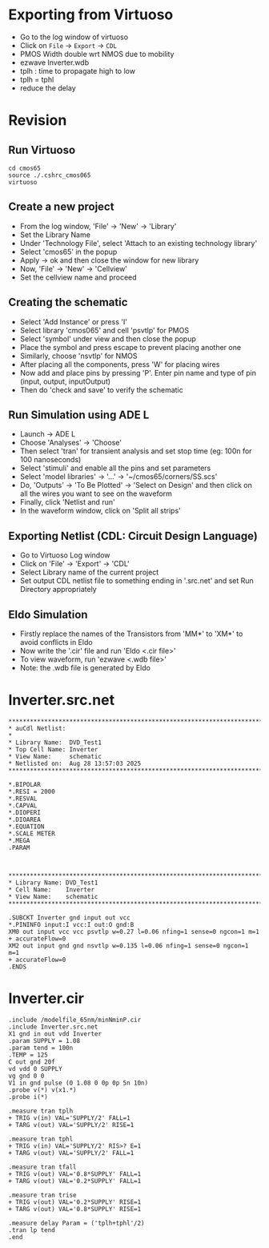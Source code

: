 # Exporting from Virtuoso
* Go to the log window of virtuoso
* Click on `File` -> `Export` -> `CDL`
* PMOS Width double wrt NMOS due to mobility 
* ezwave Inverter.wdb
* tplh : time to propagate high to low
* tplh = tphl
* reduce the delay

# Revision

## Run Virtuoso
```
cd cmos65
source ./.cshrc_cmos065
virtuoso
```

## Create a new project
* From the log window, 'File' -> 'New' -> 'Library'
* Set the Library Name
* Under 'Technology File', select 'Attach to an existing technology library'
* Select 'cmos65' in the popup
* Apply -> ok and then close the window for new library
* Now, 'File' -> 'New' -> 'Cellview'
* Set the cellview name and proceed

## Creating the schematic
* Select 'Add Instance' or press 'I'
* Select library 'cmos065' and cell 'psvtlp' for PMOS
* Select 'symbol' under view and then close the popup
* Place the symbol and press escape to prevent placing another one
* Similarly, choose 'nsvtlp' for NMOS
* After placing all the components, press 'W' for placing wires
* Now add and place pins by pressing 'P'. Enter pin name and type of pin (input, output, inputOutput)
* Then do 'check and save' to verify the schematic

## Run Simulation using ADE L
* Launch -> ADE L
* Choose 'Analyses' -> 'Choose'
* Then select 'tran' for transient analysis and set stop time (eg: 100n for 100 nanoseconds)
* Select 'stimuli' and enable all the pins and set parameters
* Select 'model libraries' -> '...' -> '~/cmos65/corners/SS.scs'
* Do, 'Outputs' -> 'To Be Plotted' -> 'Select on Design' and then click on all the wires you want to see on the waveform
* Finally, click 'Netlist and run'
* In the waveform window, click on 'Split all strips'

## Exporting Netlist (CDL: Circuit Design Language)
* Go to Virtuoso Log window
* Click on 'File' -> 'Export' -> 'CDL'
* Select Library name of the current project
* Set output CDL netlist file to something ending in '.src.net' and set Run Directory appropriately

## Eldo Simulation
* Firstly replace the names of the Transistors from 'MM*' to 'XM*' to avoid conflicts in Eldo
* Now write the '.cir' file and run 'Eldo <.cir file>'
* To view waveform, run 'ezwave <.wdb file>'
* Note: the .wdb file is generated by Eldo


# Inverter.src.net
```
************************************************************************
* auCdl Netlist:
* 
* Library Name:  DVD_Test1
* Top Cell Name: Inverter
* View Name:     schematic
* Netlisted on:  Aug 28 13:57:03 2025
************************************************************************

*.BIPOLAR
*.RESI = 2000 
*.RESVAL
*.CAPVAL
*.DIOPERI
*.DIOAREA
*.EQUATION
*.SCALE METER
*.MEGA
.PARAM



************************************************************************
* Library Name: DVD_Test1
* Cell Name:    Inverter
* View Name:    schematic
************************************************************************

.SUBCKT Inverter gnd input out vcc
*.PININFO input:I vcc:I out:O gnd:B
XM0 out input vcc vcc psvtlp w=0.27 l=0.06 nfing=1 sense=0 ngcon=1 m=1 
+ accurateFlow=0
XM2 out input gnd gnd nsvtlp w=0.135 l=0.06 nfing=1 sense=0 ngcon=1 m=1 
+ accurateFlow=0
.ENDS
``` 

# Inverter.cir
```
.include /modelfile_65nm/minNminP.cir
.include Inverter.src.net
X1 gnd in out vdd Inverter
.param SUPPLY = 1.08
.param tend = 100n
.TEMP = 125
C out gnd 20f
vd vdd 0 SUPPLY
vg gnd 0 0
V1 in gnd pulse (0 1.08 0 0p 0p 5n 10n)
.probe v(*) v(x1.*)
.probe i(*)

.measure tran tplh
+ TRIG v(in) VAL='SUPPLY/2' FALL=1
+ TARG v(out) VAL='SUPPLY/2' RISE=1

.measure tran tphl
+ TRIG v(in) VAL='SUPPLY/2' RIS>? E=1
+ TARG v(out) VAL='SUPPLY/2' FALL=1

.measure tran tfall
+ TRIG v(out) VAL='0.8*SUPPLY' FALL=1
+ TARG v(out) VAL='0.2*SUPPLY' FALL=1

.measure tran trise
+ TRIG v(out) VAL='0.2*SUPPLY' RISE=1
+ TARG v(out) VAL='0.8*SUPPLY' RISE=1

.measure delay Param = ('tplh+tphl'/2)
.tran lp tend
.end
```
